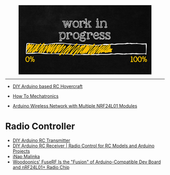 <!--
Maintainer:   jeffskinnerbox@yahoo.com / www.jeffskinnerbox.me
Version:      0.0.0
-->


<div align="center">
<img src="https://raw.githubusercontent.com/jeffskinnerbox/blog/main/content/images/banners-bkgrds/work-in-progress.jpg" title="These materials require additional work and are not ready for general use." align="center" width=420px height=219px>
</div>


-----



* [DIY Arduino based RC Hovercraft](https://howtomechatronics.com/projects/diy-arduino-based-rc-hovercraft/)

* [How To Mechatronics](https://www.youtube.com/channel/UCmkP178NasnhR3TWQyyP4Gw)
* [Arduino Wireless Network with Multiple NRF24L01 Modules](https://howtomechatronics.com/tutorials/arduino/how-to-build-an-arduino-wireless-network-with-multiple-nrf24l01-modules/)

# Radio Controller
* [DIY Arduino RC Transmitter](https://howtomechatronics.com/projects/diy-arduino-rc-transmitter/)
* [DIY Arduino RC Receiver | Radio Control for RC Models and Arduino Projects](https://www.youtube.com/watch?v=tzNROquPEHQ)
* [iNap Malinka](https://www.hackster.io/leonek/inap-malinka-1ea718)
* [Woodoonics' FuseRF Is the "Fusion" of Arduino-Compatible Dev Board and nRF24L01+ Radio Chip](https://www.hackster.io/news/woodoonics-fuserf-is-the-fusion-of-arduino-compatible-dev-board-and-nrf24l01-radio-chip-c5b785bf4860)
